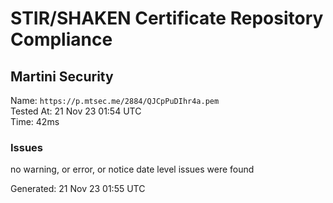 # STIR/SHAKEN Certificate Repository Compliance

## Martini Security

Name: `https://p.mtsec.me/2884/QJCpPuDIhr4a.pem`\
Tested At: 21 Nov 23 01:54 UTC\
Time: 42ms

### Issues

no warning, or error, or notice date level issues were found

Generated: 21 Nov 23 01:55 UTC